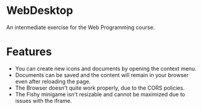 # WebDesktop
An intermediate exercise for the Web Programming course.

# Features

- You can create new icons and documents by opening the context menu.<br>
- Documents can be saved and the content will remain in your browser even after reloading the page.<br>
- The Browser doesn\'t quite work properly, due to the CORS policies.<br>
- The Fishy minigame isn\'t resizable and cannot be maximized due to issues with the iframe.<br>
